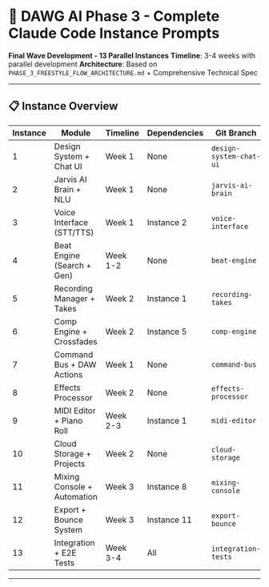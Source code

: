 # 🚀 DAWG AI Phase 3 - Complete Claude Code Instance Prompts
**Final Wave Development - 13 Parallel Instances**
**Timeline**: 3-4 weeks with parallel development
**Architecture**: Based on `PHASE_3_FREESTYLE_FLOW_ARCHITECTURE.md` + Comprehensive Technical Spec

---

## 📋 Instance Overview

| Instance | Module | Timeline | Dependencies | Git Branch |
|----------|--------|----------|--------------|------------|
| 1 | Design System + Chat UI | Week 1 | None | `design-system-chat-ui` |
| 2 | Jarvis AI Brain + NLU | Week 1 | None | `jarvis-ai-brain` |
| 3 | Voice Interface (STT/TTS) | Week 1 | Instance 2 | `voice-interface` |
| 4 | Beat Engine (Search + Gen) | Week 1-2 | None | `beat-engine` |
| 5 | Recording Manager + Takes | Week 2 | Instance 1 | `recording-takes` |
| 6 | Comp Engine + Crossfades | Week 2 | Instance 5 | `comp-engine` |
| 7 | Command Bus + DAW Actions | Week 1 | None | `command-bus` |
| 8 | Effects Processor | Week 2 | None | `effects-processor` |
| 9 | MIDI Editor + Piano Roll | Week 2-3 | Instance 1 | `midi-editor` |
| 10 | Cloud Storage + Projects | Week 2 | None | `cloud-storage` |
| 11 | Mixing Console + Automation | Week 3 | Instance 8 | `mixing-console` |
| 12 | Export + Bounce System | Week 3 | Instance 11 | `export-bounce` |
| 13 | Integration + E2E Tests | Week 3-4 | All | `integration-tests` |

---

